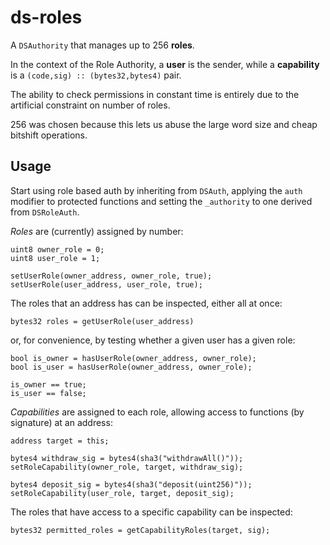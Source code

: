 ds-roles
===

A `DSAuthority` that manages up to 256 **roles**.

In the context of the Role Authority, a **user** is the sender,
while a **capability** is a `(code,sig) :: (bytes32,bytes4)` pair.

The ability to check permissions in constant time is entirely due to
the artificial constraint on number of roles.

256 was chosen because this lets us abuse the large word size and
cheap bitshift operations.


Usage
-----

Start using role based auth by inheriting from `DSAuth`, applying
the `auth` modifier to protected functions and setting the
`_authority` to one derived from `DSRoleAuth`.



*Roles* are (currently) assigned by number:

```
uint8 owner_role = 0;
uint8 user_role = 1;

setUserRole(owner_address, owner_role, true);
setUserRole(user_address, user_role, true);
```

The roles that an address has can be inspected, either all at once:

```
bytes32 roles = getUserRole(user_address)
```

or, for convenience, by testing whether a given user has a given
role:

```
bool is_owner = hasUserRole(owner_address, owner_role);
bool is_user = hasUserRole(owner_address, owner_role);

is_owner == true;
is_user == false;
```


*Capabilities* are assigned to each role, allowing access to
functions (by signature) at an address:

```
address target = this;

bytes4 withdraw_sig = bytes4(sha3("withdrawAll()"));
setRoleCapability(owner_role, target, withdraw_sig);

bytes4 deposit_sig = bytes4(sha3("deposit(uint256)"));
setRoleCapability(user_role, target, deposit_sig);
```

The roles that have access to a specific capability can be
inspected:

```
bytes32 permitted_roles = getCapabilityRoles(target, sig);
```
